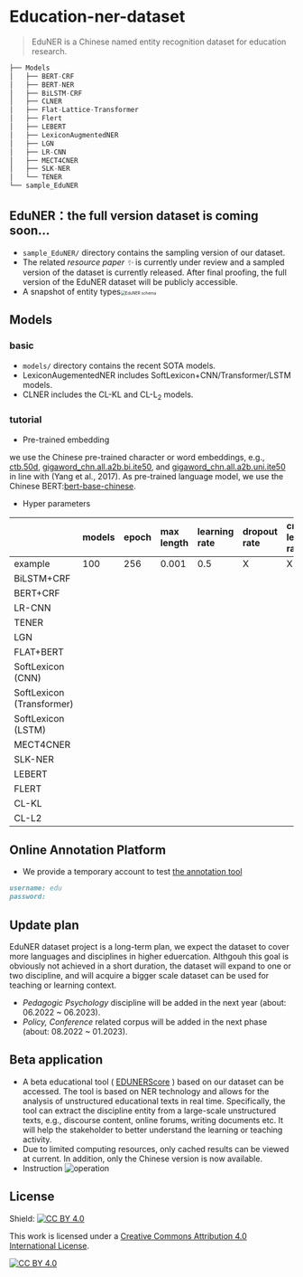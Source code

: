 # Education-ner-dataset

> EduNER is a Chinese named entity recognition dataset for education research.

```python
├── Models
│   ├── BERT-CRF
│   ├── BERT-NER
│   ├── BiLSTM-CRF
│   ├── CLNER
│   ├── Flat-Lattice-Transformer
│   ├── Flert
│   ├── LEBERT
│   ├── LexiconAugmentedNER
│   ├── LGN
│   ├── LR-CNN
│   ├── MECT4CNER
│   ├── SLK-NER
│   └── TENER
└── sample_EduNER
```

## EduNER：the full version dataset is coming soon...

- `sample_EduNER/` directory contains the sampling version of our dataset.
- The related <em>resource paper ✨</em> is currently under review and a sampled version of the dataset is currently released. After final proofing, the full version of the EduNER dataset will be publicly accessible.
- A snapshot of entity types<img src="https://github.com/xuli19/EduNER/blob/main/img/EDUNER_schema.png" alt="EduNER schema" style="zoom:50%;" />


## Models
### basic
- `models/` directory contains the recent SOTA models.
- LexiconAugementedNER includes SoftLexicon+CNN/Transformer/LSTM models.
- CLNER includes the CL-KL and CL-L<sub>2</sub> models.

### tutorial

- Pre-trained embedding

 we use the Chinese pre-trained character or word embeddings, e.g., [ctb.50d](), [gigaword\_chn.all.a2b.bi.ite50](), and [gigaword\_chn.all.a2b.uni.ite50]() in line with (Yang et al., 2017). As pre-trained language model, we use the Chinese BERT:[bert-base-chinese](https://huggingface.co/bert-base-chinese).

- Hyper parameters

|                           | models | epoch | max length | learning rate | dropout rate | crf learning rate | embeddings |
| :------------------------ | :----- | :---- | :--------- | :------------ | :----------- | :---------------- | :--------- |
| example                   | 100    | 256   | 0.001      | 0.5           | X            | X                 |            |
| BiLSTM+CRF                |        |       |            |               |              |                   |            |
| BERT+CRF                  |        |       |            |               |              |                   |            |
| LR-CNN                    |        |       |            |               |              |                   |            |
| TENER                     |        |       |            |               |              |                   |            |
| LGN                       |        |       |            |               |              |                   |            |
| FLAT+BERT                 |        |       |            |               |              |                   |            |
| SoftLexicon (CNN)         |        |       |            |               |              |                   |            |
| SoftLexicon (Transformer) |        |       |            |               |              |                   |            |
| SoftLexicon (LSTM)        |        |       |            |               |              |                   |            |
| MECT4CNER                 |        |       |            |               |              |                   |            |
| SLK-NER                   |        |       |            |               |              |                   |            |
| LEBERT                    |        |       |            |               |              |                   |            |
| FLERT                     |        |       |            |               |              |                   |            |
| CL-KL                     |        |       |            |               |              |                   |            |
| CL-L2                     |        |       |            |               |              |                   |            |

## Online Annotation Platform

- We provide a temporary account to test [the annotation tool](http://openaied.cn/)

```markdown
username: edu
password: 
```

## Update plan

EduNER dataset project is a long-term plan, we expect the dataset to cover more languages and disciplines in higher eduercation. Althgouh this goal is obviously not achieved in a short duration, the dataset will expand to one or two discipline, and will acquire a bigger scale dataset can be used for teaching or learning context. 

- *Pedagogic Psychology* discipline will be added in the next year (about: 06.2022 ~ 06.2023).
- *Policy, Conference* related corpus will be added in the next phase (about: 08.2022 ~ 01.2023).

## Beta application 

- A beta educational tool ( [EDUNERScore](http://openaied.cn/ents) ) based on our dataset can be accessed. The tool is based on NER technology and allows for the analysis of unstructured educational texts in real time. Specifically, the tool can extract the discipline entity from a large-scale unstructured texts, e.g., discourse content, online forums, writing documents etc. It will help the stakeholder to better understand the learning or teaching activity. 
- Due to limited computing resources, only cached results can be viewed at current. In addition, only the Chinese version is now available.
- Instruction ![operation](https://github.com/xuli19/EduNER/blob/main/img/sample.gif)

## License

Shield: [![CC BY 4.0][cc-by-shield]][cc-by]

This work is licensed under a
[Creative Commons Attribution 4.0 International License][cc-by].

[![CC BY 4.0][cc-by-image]][cc-by]

[cc-by]: http://creativecommons.org/licenses/by/4.0/
[cc-by-image]: https://i.creativecommons.org/l/by/4.0/88x31.png
[cc-by-shield]: https://img.shields.io/badge/License-CC%20BY%204.0-lightgrey.svg
